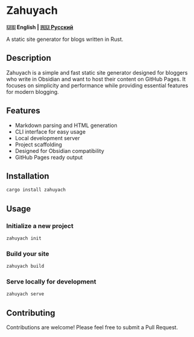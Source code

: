 # Zahuyach

**🇺🇸 English | [🇷🇺 Русский](README_RU.md)**

A static site generator for blogs written in Rust.

## Description

Zahuyach is a simple and fast static site generator designed for bloggers who write in Obsidian and want to host their content on GitHub Pages. It focuses on simplicity and performance while providing essential features for modern blogging.

## Features

- Markdown parsing and HTML generation
- CLI interface for easy usage
- Local development server
- Project scaffolding
- Designed for Obsidian compatibility
- GitHub Pages ready output

## Installation

```bash
cargo install zahuyach
```

## Usage

### Initialize a new project
```bash
zahuyach init
```

### Build your site
```bash
zahuyach build
```

### Serve locally for development
```bash
zahuyach serve
```

## Contributing

Contributions are welcome! Please feel free to submit a Pull Request.
